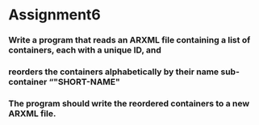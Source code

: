 # Assignment6
### Write a program that reads an ARXML file containing a list of containers, each with a unique ID, and 
### reorders the containers alphabetically by their name sub- container “"SHORT-NAME"
### The program should write the reordered containers to a new ARXML file.
